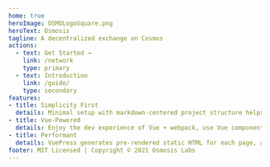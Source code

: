 ```yaml
---
home: true
heroImage: OSMOLogoSquare.png
heroText: Osmosis
tagline: A decentralized exchange on Cosmos
actions:
  - text: Get Started →
    link: /network
    type: primary
  - text: Introduction
    link: /guide/
    type: secondary
features:
- title: Simplicity First
  details: Minimal setup with markdown-centered project structure helps you focus on writing.
- title: Vue-Powered
  details: Enjoy the dev experience of Vue + webpack, use Vue components in markdown, and develop custom themes with Vue.
- title: Performant
  details: VuePress generates pre-rendered static HTML for each page, and runs as an SPA once a page is loaded.
footer: MIT Licensed | Copyright © 2021 Osmosis Labs
---
```

